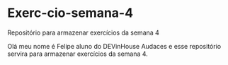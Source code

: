 # Exerc-cio-semana-4

Repositório para armazenar exercícios da semana 4

Olá meu nome é Felipe aluno do DEVinHouse Audaces e esse repositório servira para armazenar exercícios da semana 4.

